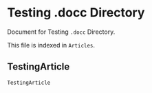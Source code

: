 #  Testing .docc Directory

Document for Testing `.docc` Directory.

This file is indexed in `Articles`.

## TestingArticle
``TestingArticle``
